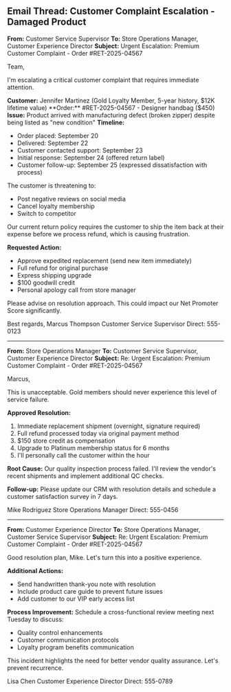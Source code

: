 ## Email Thread: Customer Complaint Escalation - Damaged Product

**From:** Customer Service Supervisor
**To:** Store Operations Manager, Customer Experience Director
**Subject:** Urgent Escalation: Premium Customer Complaint - Order #RET-2025-04567

Team,

I'm escalating a critical customer complaint that requires immediate attention.

**Customer:** Jennifer Martinez (Gold Loyalty Member, 5-year history, $12K lifetime value)
**Order:** #RET-2025-04567 - Designer handbag ($450)
**Issue:** Product arrived with manufacturing defect (broken zipper) despite being listed as "new condition"
**Timeline:**
- Order placed: September 20
- Delivered: September 22
- Customer contacted support: September 23
- Initial response: September 24 (offered return label)
- Customer follow-up: September 25 (expressed dissatisfaction with process)

The customer is threatening to:
- Post negative reviews on social media
- Cancel loyalty membership
- Switch to competitor

Our current return policy requires the customer to ship the item back at their expense before we process refund, which is causing frustration.

**Requested Action:**
- Approve expedited replacement (send new item immediately)
- Full refund for original purchase
- Express shipping upgrade
- $100 goodwill credit
- Personal apology call from store manager

Please advise on resolution approach. This could impact our Net Promoter Score significantly.

Best regards,
Marcus Thompson
Customer Service Supervisor
Direct: 555-0123

---

**From:** Store Operations Manager
**To:** Customer Service Supervisor, Customer Experience Director
**Subject:** Re: Urgent Escalation: Premium Customer Complaint - Order #RET-2025-04567

Marcus,

This is unacceptable. Gold members should never experience this level of service failure.

**Approved Resolution:**
1. Immediate replacement shipment (overnight, signature required)
2. Full refund processed today via original payment method
3. $150 store credit as compensation
4. Upgrade to Platinum membership status for 6 months
5. I'll personally call the customer within the hour

**Root Cause:** Our quality inspection process failed. I'll review the vendor's recent shipments and implement additional QC checks.

**Follow-up:** Please update our CRM with resolution details and schedule a customer satisfaction survey in 7 days.

Mike Rodriguez
Store Operations Manager
Direct: 555-0456

---

**From:** Customer Experience Director
**To:** Store Operations Manager, Customer Service Supervisor
**Subject:** Re: Urgent Escalation: Premium Customer Complaint - Order #RET-2025-04567

Good resolution plan, Mike. Let's turn this into a positive experience.

**Additional Actions:**
- Send handwritten thank-you note with resolution
- Include product care guide to prevent future issues
- Add customer to our VIP early access list

**Process Improvement:** Schedule a cross-functional review meeting next Tuesday to discuss:
- Quality control enhancements
- Customer communication protocols
- Loyalty program benefits communication

This incident highlights the need for better vendor quality assurance. Let's prevent recurrence.

Lisa Chen
Customer Experience Director
Direct: 555-0789
